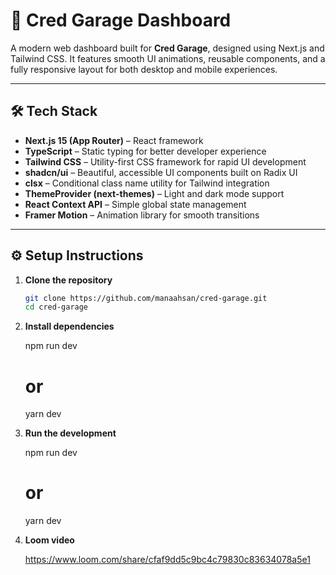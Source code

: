 # 🚗 Cred Garage Dashboard

A modern web dashboard built for **Cred Garage**, designed using Next.js and Tailwind CSS. It features smooth UI animations, reusable components, and a fully responsive layout for both desktop and mobile experiences.

---

## 🛠 Tech Stack

- **Next.js 15 (App Router)** – React framework
- **TypeScript** – Static typing for better developer experience
- **Tailwind CSS** – Utility-first CSS framework for rapid UI development
- **shadcn/ui** – Beautiful, accessible UI components built on Radix UI
- **clsx** – Conditional class name utility for Tailwind integration
- **ThemeProvider (next-themes)** – Light and dark mode support
- **React Context API** – Simple global state management
- **Framer Motion** – Animation library for smooth transitions

---

## ⚙️ Setup Instructions

1. **Clone the repository**

   ```bash
   git clone https://github.com/manaahsan/cred-garage.git
   cd cred-garage

   ```

2. **Install dependencies**

   npm run dev

   # or

   yarn dev

3. **Run the development**

   npm run dev

   # or

   yarn dev

4. **Loom video**

   https://www.loom.com/share/cfaf9dd5c9bc4c79830c83634078a5e1